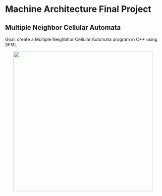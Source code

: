 # Machine Architecture Final Project
## Multiple Neighbor Cellular Automata
  Goal: create a Multiple Neighbhor Cellular Automata program in C++ using SFML 
<p align="center">
  <img src="https://github.com/AlexKCA/Bugs-MNCA/assets/64712073/9010fb54-7e36-41cf-81d0-38636000f87c" 
     width="450" 
     height="450" /> 
</p>

